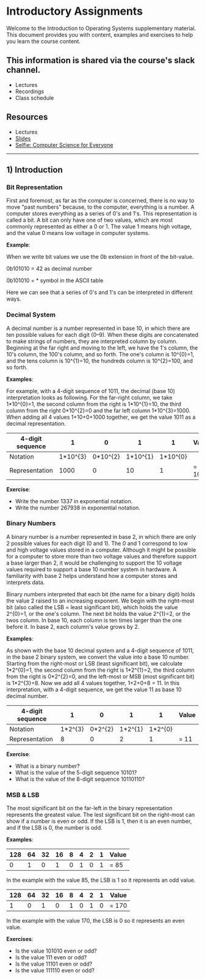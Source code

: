 # Introductory Assignments

Welcome to the Introduction to Operating Systems supplementary material. This document provides you with content, examples and exercises to help you learn the course content.

## This information is shared via the course's slack channel.

- Lectures
- Recordings
- Class schedule

## Resources

- Lectures
- [Slides](https://www.icloud.com/keynote/0J_SKB-ofwiuxg-lCag-s-gOA#selfie)
- [Selfie: Computer Science for Everyone](https://leanpub.com/selfie)

---

## 1) Introduction

### Bit Representation

First and foremost, as far as the computer is concerned, there is no way to move "past numbers" because, to the computer, everything is a number. A computer stores everything as a series of 0's and 1's. This representation is called a bit. A bit can only have one of two values, which are most commonly represented as either a 0 or 1. The value 1 means high voltage, and the value 0 means low voltage in computer systems. 

**Example**:

When we write bit values we use the 0b extension in front of the bit-value.

0b101010 = 42 as decimal number

0b101010 = \* symbol in the ASCII table

Here we can see that a series of 0's and 1's can be interpreted in different ways.

### Decimal System

A decimal number is a number represented in base 10, in which there are ten possible values for each digit (0–9). When these digits are concatenated to make strings of numbers, they are interpreted column by column. Beginning at the far right and moving to the left, we have the 1's column, the 10's column, the 100's column, and so forth.  The one's column is 10^{0}=1, and the tens column is 10^{1}=10, the hundreds column is 10^{2}=100, and so forth. 

**Examples**:

For example, with a 4-digit sequence of 1011, the decimal (base 10) interpretation looks as following. For the far-right column, we take 1\*10^{0}=1, the second column from the right is 1\*10^{1}=10, the third column from the right 0\*10^{2}=0 and the far left column 1\*10^{3}=1000. When adding all 4 values 1+10+0+1000 together, we get the value 1011 as a decimal representation.


| 4-digit sequence | 1         | 0         | 1         | 1         | Value  |
| ---------------- | --------- | --------- | --------- | --------- | ------ |
| Notation         | 1\*10^{3} | 0\*10^{2} | 1\*10^{1} | 1\*10^{0} |        |
| Representation   | 1000      | 0         | 10        | 1         | = 1011 |

**Exercise**:

- Write the number 1337 in exponential notation.
- Write the number 267938 in exponential notation.

### Binary Numbers

A binary number is a number represented in base 2, in which there are only 2 possible values for each digit (0 and 1). The 0 and 1 correspond to low and high voltage values stored in a computer. Although it might be possible for a computer to store more than two voltage values and therefore support a base larger than 2, it would be challenging to support the 10 voltage values required to support a base 10 number system in hardware. A familiarity with base 2 helps understand how a computer stores and interprets data.

Binary numbers interpreted that each bit (the name for a binary digit) holds the value 2 raised to an increasing exponent. We begin with the right-most bit (also called the LSB = least significant bit), which holds the value 2^{0}=1, or the one's column. The next bit holds the value 2^{1}=2, or the twos column. In base 10, each column is ten times larger than the one before it. In base 2, each column's value grows by 2. 

**Examples**:

As shown with the base 10 decimal system and a 4-digit sequence of 1011, in the base 2 binary system, we convert the value into a base 10 number. Starting from the right-most or LSB (least significant bit), we calculate 1\*2^{0}=1, the second column from the right is 1\*2^{1}=2, the third column from the right is 0\*2^{2}=0, and the left-most or MSB (most significant bit) is 1\*2^{3}=8. Now we add all 4 values together, 1+2+0+8 = 11. In this interpretation, with a 4-digit sequence, we get the value 11 as base 10 decimal number.

| 4-digit sequence | 1        | 0        | 1        | 1        | Value |
| ---------------- | -------- | -------- | -------- | -------- | ----- |
| Notation         | 1\*2^{3} | 0\*2^{2} | 1\*2^{1} | 1\*2^{0} |       |
| Representation   | 8        | 0        | 2        | 1        | = 11  |

**Exercise**:

- What is a binary number?
- What is the value of the 5-digit sequence 10101?
- What is the value of the 8-digit sequence 10110110?

### MSB & LSB

The most significant bit on the far-left in the binary representation represents the greatest value. The lest significant bit on the right-most can show if a number is even or odd. If the LSB is 1, then it is an even number, and if the LSB is 0, the number is odd.

**Examples**:

| 128 | 64  | 32  | 16  | 8   | 4   | 2   | 1   | Value |
| --- | --- | --- | --- | --- | --- | --- | --- | ----- |
| 0   | 1   | 0   | 1   | 0   | 1   | 0   | 1   | = 85  |

In the example with the value 85, the LSB is 1 so it represents an odd value.

| 128 | 64  | 32  | 16  | 8   | 4   | 2   | 1   | Value |
| --- | --- | --- | --- | --- | --- | --- | --- | ----- |
| 1   | 0   | 1   | 0   | 1   | 0   | 1   | 0   | = 170 |

In the example with the value 170, the LSB is 0 so it represents an even value.

**Exercises**:

- Is the value 101010 even or odd?
- Is the value 111 even or odd?
- Is the value 11101 even or odd?
- Is the value 111110 even or odd?
  

